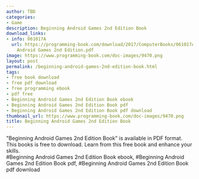 ```yaml
---
author: TBD
categories:
- Game
description: Beginning Android Games 2nd Edition Book
download_links:
- info: 061017A
  url: https://programming-book.com/download/2017/ComputerBooks/061017A/Beginning
    Android Games 2nd Edition.pdf
image: https://www.programming-book.com/doc-images/9470.png
layout: post
permalink: /beginning-android-games-2nd-edition-book.html
tags:
- free book download
- free pdf download
- free programming ebook
- pdf free
- Beginning Android Games 2nd Edition Book ebook
- Beginning Android Games 2nd Edition Book pdf
- Beginning Android Games 2nd Edition Book pdf download
thumbnail_url: https://www.programming-book.com/doc-images/9470.png
title: Beginning Android Games 2nd Edition Book
---
```


 
<div class="item-desc text-justify">
  "Beginning Android Games 2nd Edition Book" is available in PDF format. This books is free to download. Learn from this free book and enhance your skills.
  <br>
  #Beginning Android Games 2nd Edition Book ebook, #Beginning Android Games 2nd Edition Book pdf, #Beginning Android Games 2nd Edition Book pdf download
</div>
